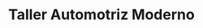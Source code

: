 ---
title: "Taller Automotriz Moderno"
url: /quito/taller-automotriz-moderno/
shop: reparación de automóviles
---